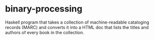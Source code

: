# binary-processing

Haskell program that takes a collection of machine-readable cataloging records (MARC) and converts it into a HTML doc that lists the titles and authors of every book in the collection.
